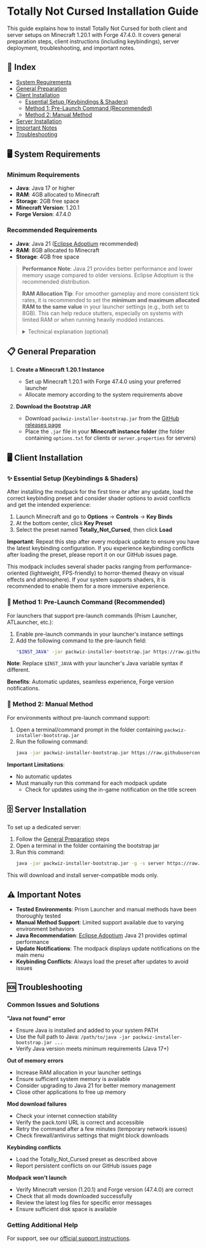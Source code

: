 # Totally Not Cursed Installation Guide

This guide explains how to install Totally Not Cursed for both client and server setups on Minecraft 1.20.1 with Forge 47.4.0. It covers general preparation steps, client instructions (including keybindings), server deployment, troubleshooting, and important notes.

## 📑 Index

- [System Requirements](#system-requirements)
- [General Preparation](#general-preparation)
- [Client Installation](#client-installation)
  - [Essential Setup (Keybindings & Shaders)](#essential-setup)
  - [Method 1: Pre-Launch Command (Recommended)](#method-1-pre-launch-command)
  - [Method 2: Manual Method](#method-2-manual-method)
- [Server Installation](#server-installation)
- [Important Notes](#important-notes)
- [Troubleshooting](#troubleshooting)

<a name="system-requirements"></a>

## 🖥️ System Requirements

### Minimum Requirements

- **Java**: Java 17 or higher
- **RAM**: 4GB allocated to Minecraft
- **Storage**: 2GB free space
- **Minecraft Version**: 1.20.1
- **Forge Version**: 47.4.0

### Recommended Requirements

- **Java**: Java 21 ([Eclipse Adoptium](https://adoptium.net/temurin/releases?version=21) recommended)
- **RAM**: 8GB allocated to Minecraft
- **Storage**: 4GB free space

> **Performance Note**: Java 21 provides better performance and lower memory usage compared to older versions. Eclipse Adoptium is the recommended distribution.
>
> **RAM Allocation Tip**: For smoother gameplay and more consistent tick rates, it is recommended to set the **minimum and maximum allocated RAM to the same value** in your launcher settings (e.g., both set to 8GB). This can help reduce stutters, especially on systems with limited RAM or when running heavily modded instances.
>
> <details>
> <summary>Technical explanation (optional)</summary>
>
> By default, the JVM starts with a small heap (minimum RAM) and grows it as needed up to the maximum. When the heap needs to grow, the JVM may pause the game to allocate more memory, causing stutters or inconsistent tick rates. Setting the minimum (`-Xms`) and maximum (`-Xmx`) heap size to the same value pre-allocates all the memory at startup, avoiding these pauses and making garbage collection behavior more predictable.
>
> This benefit is particularly noticeable with heavily modded Minecraft instances like this one, where memory usage can be significant and unpredictable. The performance improvement is most pronounced on systems with limited available RAM.
>
> </details>

<a name="general-preparation"></a>

## 📋 General Preparation

1. **Create a Minecraft 1.20.1 Instance**

   - Set up Minecraft 1.20.1 with Forge 47.4.0 using your preferred launcher
   - Allocate memory according to the system requirements above

2. **Download the Bootstrap JAR**
   - Download `packwiz-installer-bootstrap.jar` from the [GitHub releases page](https://github.com/packwiz/packwiz-installer-bootstrap/releases)
   - Place the `.jar` file in your **Minecraft instance folder** (the folder containing `options.txt` for clients or `server.properties` for servers)

<a name="client-installation"></a>

## 🖥️ Client Installation

<a name="essential-setup"></a>

### ✨ Essential Setup (Keybindings & Shaders)

After installing the modpack for the first time or after any update, load the correct keybinding preset and consider shader options to avoid conflicts and get the intended experience:

1. Launch Minecraft and go to **Options** → **Controls** → **Key Binds**
2. At the bottom center, click **Key Preset**
3. Select the preset named **Totally_Not_Cursed**, then click **Load**

**Important**: Repeat this step after every modpack update to ensure you have the latest keybinding configuration. If you experience keybinding conflicts after loading the preset, please report it on our GitHub issues page.

This modpack includes several shader packs ranging from performance-oriented (lightweight, FPS-friendly) to horror-themed (heavy on visual effects and atmosphere). If your system supports shaders, it is recommended to enable them for a more immersive experience.

<a name="method-1-pre-launch-command"></a>

### 🚀 Method 1: Pre-Launch Command (Recommended)

For launchers that support pre-launch commands (Prism Launcher, ATLauncher, etc.):

1. Enable pre-launch commands in your launcher's instance settings
2. Add the following command to the pre-launch field:
   ```bash
   "$INST_JAVA" -jar packwiz-installer-bootstrap.jar https://raw.githubusercontent.com/TotallyNotCursed/modpack/refs/heads/main/src/pack.toml
   ```

**Note**: Replace `$INST_JAVA` with your launcher's Java variable syntax if different.

**Benefits**: Automatic updates, seamless experience, Forge version notifications.

<a name="method-2-manual-method"></a>

### 🔧 Method 2: Manual Method

For environments without pre-launch command support:

1. Open a terminal/command prompt in the folder containing `packwiz-installer-bootstrap.jar`
2. Run the following command:
   ```bash
   java -jar packwiz-installer-bootstrap.jar https://raw.githubusercontent.com/TotallyNotCursed/modpack/refs/heads/main/src/pack.toml
   ```

**Important Limitations**:

- No automatic updates
- Must manually run this command for each modpack update
  - Check for updates using the in-game notification on the title screen

<a name="server-installation"></a>

## 🗄️ Server Installation

To set up a dedicated server:

1. Follow the [General Preparation](#general-preparation) steps
2. Open a terminal in the folder containing the bootstrap jar
3. Run this command:
   ```bash
   java -jar packwiz-installer-bootstrap.jar -g -s server https://raw.githubusercontent.com/TotallyNotCursed/modpack/refs/heads/main/src/pack.toml
   ```

This will download and install server-compatible mods only.

<a name="important-notes"></a>

## ⚠️ Important Notes

- **Tested Environments**: Prism Launcher and manual methods have been thoroughly tested
- **Manual Method Support**: Limited support available due to varying environment behaviors
- **Java Recommendation**: [Eclipse Adoptium](https://adoptium.net/) Java 21 provides optimal performance
- **Update Notifications**: The modpack displays update notifications on the main menu
- **Keybinding Conflicts**: Always load the preset after updates to avoid issues

<a name="troubleshooting"></a>

## 🆘 Troubleshooting

### Common Issues and Solutions

**"Java not found" error**

- Ensure Java is installed and added to your system PATH
- Use the full path to Java: `/path/to/java -jar packwiz-installer-bootstrap.jar ...`
- Verify Java version meets minimum requirements (Java 17+)

**Out of memory errors**

- Increase RAM allocation in your launcher settings
- Ensure sufficient system memory is available
- Consider upgrading to Java 21 for better memory management
- Close other applications to free up memory

**Mod download failures**

- Check your internet connection stability
- Verify the pack.toml URL is correct and accessible
- Retry the command after a few minutes (temporary network issues)
- Check firewall/antivirus settings that might block downloads

**Keybinding conflicts**

- Load the Totally_Not_Cursed preset as described above
- Report persistent conflicts on our GitHub issues page

**Modpack won't launch**

- Verify Minecraft version (1.20.1) and Forge version (47.4.0) are correct
- Check that all mods downloaded successfully
- Review the latest log files for specific error messages
- Ensure sufficient disk space is available

### Getting Additional Help

For support, see our [official support instructions](https://github.com/TotallyNotCursed/.github/blob/main/.github/SUPPORT.md).
